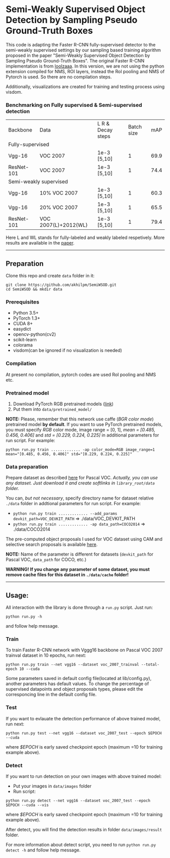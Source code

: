 # Semi-Weakly Supervised Object Detection by Sampling Pseudo Ground-Truth Boxes
This code is adapting the Faster R-CNN fully-supervised detector to the semi-weakly supervised settings by our sampling based training algorithm proposed in the paper "Semi-Weakly Supervised Object Detection by Sampling Pseudo Ground-Truth Boxes". 
The original Faster R-CNN implementation is from [loolzaaa](https://github.com/loolzaaa/faster-rcnn-pytorch). In this version, we are not using the python extension compiled for NMS, ROI layers, instead the RoI pooling and NMS of Pytorch is used. 
So there are no compilation steps.

Additionally, visualizations are created for training and testing process using visdom.

### Benchmarking on Fully supervised & Semi-supervised detection
<table>
  <tr>
    <td>Backbone</td>
    <td>Data</td>
    <td>L R & Decay steps</td>
    <td>Batch size</td>
    <td>mAP</td>
  </tr>
  <tr>
    <td colspan="5">Fully-supervised</td>
  </tr>
  <tr>
    <td> Vgg-16 </td>
    <td> VOC 2007</td>
    <td> 1e-3 [5,10]</td>
    <td> 1</td>
    <td> 69.9</td>
  </tr>
  <tr>
    <td> ResNet-101 </td>
    <td> VOC 2007</td>
    <td> 1e-3 [5,10]</td>
    <td> 1</td>
    <td> 74.4</td>
  </tr>
  <tr>
    <td colspan="5">Semi-weakly supervised</td>
  </tr>
  <tr>
    <td> Vgg-16 </td>
    <td> 10% VOC 2007</td>
    <td> 1e-3 [5,10]</td>
    <td> 1</td>
    <td> 60.3</td>
  </tr>
  <tr>
    <td> Vgg-16 </td>
    <td> 20% VOC 2007</td>
    <td> 1e-3 [5,10]</td>
    <td> 1</td>
    <td> 65.5</td>
  </tr>
  <tr>
    <td> ResNet-101 </td>
    <td> VOC 2007(L)+2012(WL)</td>
    <td> 1e-3 [5,10]</td>
    <td> 1</td>
    <td> 79.4</td>
  </tr>
</table>

Here L and WL stands for fully-labeled and weakly labeled respetively. More results are available
in the [paper](https://arxiv.org/pdf/2204.00147.pdf).


---
## Preparation
Clone this repo and create `data` folder in it:
```
git clone https://github.com/akhilpm/SemiWSOD.git
cd SemiWSOD && mkdir data
```

### Prerequisites
- Python 3.5+
- PyTorch 1.3+
- CUDA 8+
- easydict
- opencv-python(cv2)
- scikit-learn
- colorama
- visdom(can be ignored if no visualization is needed)

### Compilation
At present no compilation, pytorch codes are used RoI pooling and NMS etc.

### Pretrained model
1. Download PyTorch RGB pretrained models ([link](https://drive.google.com/drive/folders/1P4Q9jtsMB9C47l7imseK5JlTpgMX1pFh?usp=sharing))
2. Put them into `data/pretrained_model/`

**NOTE:** Please, remember that this network use caffe (*BGR color mode*) pretrained model **by default**. If you want to use PyTorch pretrained models, you must specify *RGB* color mode, image range = [0, 1], *mean = [0.485, 0.456, 0.406]* and *std = [0.229, 0.224, 0.225]* in additional parameters for run script. For example:
```
python run.py train ............. -ap color_mode=RGB image_range=1 mean="[0.485, 0.456, 0.406]" std="[0.229, 0.224, 0.225]"
```

### Data preparation
Prepare dataset as described [here](https://github.com/rbgirshick/py-faster-rcnn#beyond-the-demo-installation-for-training-and-testing-models) for Pascal VOC.
*Actually, you can use any dataset. Just download it and create softlinks in `library_root/data` folder.*

You can, *but not necessary*, specify directory name for dataset relative `./data` folder in addtional parameters for run script. For example:
- `python run.py train ............. --add_params devkit_path=VOC_DEVKIT_PATH` => ./data/VOC_DEVKIT_PATH
- `python run.py train ............. -ap data_path=COCO2014` => ./data/COCO2014

The pre-computed object proposals I used for VOC dataset using CAM and selective search
proposals is available [here](https://drive.google.com/drive/folders/12ajXPOKlSBnVGHsu6U49GQQX3f3ikAka?usp=sharing).

**NOTE:** Name of the parameter is different for datasets (`devkit_path` for Pascal VOC, `data_path` for COCO, etc.)

**WARNING! If you change any parameter of some dataset, you must remove cache files for this dataset in `./data/cache` folder!**

---
## Usage:
All interaction with the library is done through a `run.py` script. Just run:
```
python run.py -h
```
and follow help message.

### Train
To train Faster R-CNN network with Vggg16 backbone on Pascal VOC 2007 trainval dataset in 10 epochs, run next:
```
python run.py train --net vgg16 --dataset voc_2007_trainval --total-epoch 10 --cuda
```
Some parameters saved in default config file(located at lib/config.py), another parameters has default values. To change the percentage of
supervised datapoints and object proposals types, please edit the corresponcing line in the default config file.


### Test
If you want to evlauate the detection performance of above trained model, run next:
```
python run.py test --net vgg16 --dataset voc_2007_test --epoch $EPOCH --cuda
```
where *$EPOCH* is early saved checkpoint epoch (maximum =10 for training example above).

### Detect
If you want to run detection on your own images with above trained model:
* Put your images in `data/images` folder
* Run script:
```
python run.py detect --net vgg16 --dataset voc_2007_test --epoch $EPOCH --cuda --vis
```
where *$EPOCH* is early saved checkpoint epoch (maximum =10 for training example above).

After detect, you will find the detection results in folder `data/images/result` folder.

For more information about detect script, you need to run `python run.py detect -h` and follow help message.
